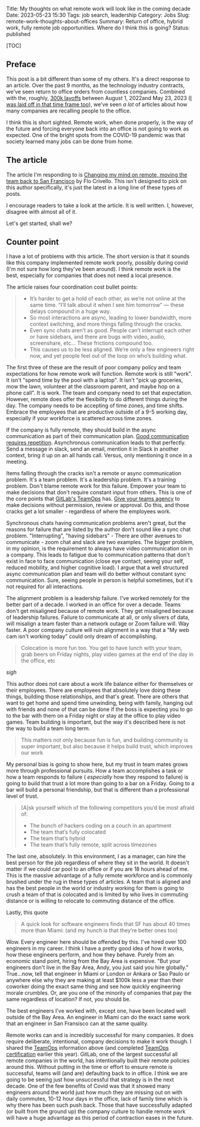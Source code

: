 Title: My thoughts on what remote work will look like in the coming decade
Date: 2023-05-23 15:30
Tags: job search, leadership
Category: Jobs
Slug: remote-work-thoughts-about-offices
Summary: Return of office, hybrid work, fully remote job opportunities. Where do I think this is going?
Status: published

[TOC]

## Preface

This post is a bit different than some of my others. It's a direct response to an article. Over the past 9 months, as the 
technology industry contracts, we've seen return to office orders from countless companies. Combined with the, roughly, 
[300k layoffs][1] between August 1, 2022and May 23, 2023 ([I was laid off in that time frame too][2]), we've seen _a lot_ of 
articles about how many companies are recalling people to the office. 

I think this is short sighted. Remote work, when done properly, is the way of the future and forcing everyone back into an 
office is not going to work as expected. One of the bright spots from the COVID-19 pandemic was that society learned many jobs
can be done from home.

## The article

The article I'm responding to is [Changing my mind on remote, moving the team back to San Francisco][3] by Flo Crivello. This
isn't designed to pick on this author specifically, it's just the latest in a long line of these types of posts. 

I encourage readers to take a look at the article. It is well written. I, however, disagree with almost all of it.

Let's get started, shall we?

## Counter point

I have a lot of problems with this article. The short version is that it sounds like this company implemented remote work poorly, 
possibly during covid (I'm not sure how long they've been around). I think remote work is the best, especially for companies 
that does not need a local presence.

The article raises four coordination cost bullet points:

> * It’s harder to get a hold of each other, as we’re not online at the same time. “I’ll talk about it when I see him tomorrow” — these delays compound in a huge way.
> * So most interactions are async, leading to lower bandwidth, more context switching, and more things falling through the cracks.
> * Even sync chats aren’t as good. People can’t interrupt each other or have sidebars, and there are bugs with video, audio, screenshare, etc… These frictions compound too.
> * This causes us to be less aligned. We’re only a few engineers right now, and yet people feel out of the loop on who’s building what.

The first three of these are the result of poor company policy and team expectations for how remote work will function. Remote 
work is still "work". It isn't "spend time by the pool with a laptop". It isn't "pick up groceries, mow the lawn, volunteer at the 
classroom parent, and maybe hop on a phone call". It is work. The team and company need to set that expectation. However, remote 
does offer the flexibility to do different things during the day. The company needs to be accepting of time zones, and time shifts.
Embrace the employees that are productive outside of a 9-5 working day, especially if your workforce is scattered across time zones.

If the company is fully remote, they should build in the async communication as part of their communication plan. [Good communication requires repetition][4]. Asynchronous communication leads to that perfectly. Send a message in slack, send an email, mention it in Slack in another context, bring it up on an all hands call. Versus, only mentioning it once in a meeting.

Items falling through the cracks isn't a remote or async communication problem. It's a team problem. It's a leadership problem. 
It's a training problem. Don't blame remote work for this failure. Empower your team to make decisions that don't require 
constant input from others. This is one of the core points that [GitLab's TeamOps][5] has. [Give your teams agency][6]
to make decisions without permission, review or approval. Do this, and those cracks get a lot smaller - regardless of 
where the employees work.

Synchronous chats having communication problems aren't great, but the reasons for failure that are listed by the author don't 
sound like a sync chat problem. "Interrupting", "having sidebars" - There are other avenues to communicate - zoom chat and 
slack are two examples. The bigger problem, in my opinion, is the requirement to always have video communication on in a company. 
This leads to fatigue due to communication patterns that don't exist in face to face communication (close eye contact, seeing 
your self, reduced mobility, and higher cognitive load). I argue that a well structured async communication plan and team 
will do better without constant sync communication. Sure, seeing people in person is helpful sometimes, but it's not required for 
all interactions. 

The alignment problem is a leadership failure. I've worked remotely for the better part of a decade. I worked in an office for 
over a decade. Teams don't get misaligned because of remote work. They get misaligned because of leadership failures. Failure 
to communicate at all, or only slivers of data, will misalign a team faster than a network outage or Zoom failure will. Way 
faster. A poor company culture will ruin alignment in a way that a "My web cam isn't working today" could only dream of accomplishing.

> Colocation is more fun too. You get to have lunch with your team, grab beers on Friday nights, play video games at the end of the day in the office, etc

_sigh_

This author does not care about a work life balance either for themselves or their employees. There are employees that absolutely 
love doing these things, building those relationships, and that's great. There are others that want to get home and spend time 
unwinding, being with family, hanging out with friends and none of that can be done if the boss is expecting you to go to the bar 
with them on a Friday night or stay at the office to play video games. Team building is important, but the way it's described here is 
not the way to build a team long term.

> This matters not only because fun is fun, and building community is super important, but also because it helps build trust, which improves our work

My personal bias is going to show here, but my trust in team mates grows more through professional pursuits. How a team 
accomplishes a task or how a team responds to failure ( _especially_ how they respond to failure) is going to build that trust 
a lot more than going to a bar on a Friday. Going to a bar will build a personal friendship, but that is different than a 
professional level of trust.

> [A]sk yourself which of the following competitors you’d be most afraid of:
> 
> * The bunch of hackers coding on a couch in an apartment
> * The team that’s fully colocated
> * The team that’s hybrid
> * The team that’s fully remote, split across timezones

The last one, absolutely. In this environment, I as a manager, can hire the best person for the job regardless of where they sit in 
the world. It doesn't matter if we could car pool to an office or if you are 18 hours ahead of me. This is the massive advantage of a 
fully remote workforce and is commonly brushed under the rug in these types of articles. A team that is aligned and has the best 
people in the world or industry working for them is going to crush a team of that is colocated and is limited by who lives in 
commuting distance or is willing to relocate to commuting distance of the office.

Lastly, this quote

> A quick look for software engineers finds that SF has about 40 times more than Miami: (and my hunch is that they’re better ones too)

Wow. Every engineer here should be offended by this. I've hired over 100 engineers in my career. I think I have a pretty good idea 
of how it works, how these engineers perform, and how they behave. Purely from an economic stand point, hiring from the Bay Area 
is expensive. "But your engineers don't live in the Bay Area, Andy, you just said you hire globally." True...now, tell 
that engineer in Miami or London or Ankara or Sao Paulo or anywhere else why they are making at least $100k less a year than 
their coworker doing the exact same thing and see how quickly engineering morale crumbles. Or, are you one of the minority of 
companies that pay the same regardless of location? If not, you should be. 

The best engineers I've worked with, except one, have been located well outside of the Bay Area. An engineer in Miami can do the exact
same work that an engineer in San Fransisco can at the same quality.

Remote works can and is incredibly successful for many companies. It does require deliberate, intentional, company decisions to make 
it work though. I shared the [TeamOps][5] information above (and completed [TeamOps certification][7] earlier this year). GitLab, one 
of the largest successful all remote companies in the world, has intentionally built their remote policies around this. Without
putting in the time or effort to ensure remote is successful, teams will (and are) defaulting back to in office. I think we are 
going to be seeing just how unsuccessful that strategy is in the next decade. One of the few benefits of Covid was that it showed
many engineers around the world just how much they are missing out on with daily commutes, 10-12 hour days in the office, 
lack of family time which is why there has been such push back. Those that have successfully adapted (or built from the 
ground up) the company culture to handle remote work will have a huge advantage as this period of contraction eases in the future.


[1]: https://layoffs.fyi/
[2]: {filename}2022_08_18_looking_for_new_role.md
[3]: https://flocrivello.com/changing-my-mind-on-remote-about-being-in-san-francisco/
[4]: https://getlighthouse.com/blog/power-of-repetition-successful-leaders/
[5]: https://about.gitlab.com/teamops/
[6]: https://handbook.gitlab.com/teamops/everyone-contributes/#give-agency
[7]: {filename}2023_02_02_learning_gitlab_teamops.md
